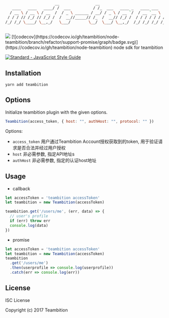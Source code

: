 ```bash
                      __                __                               __      _    __     _                
   ____   ____   ____/ /  ___          / /_  ___   ____ _   ____ ___    / /_    (_)  / /_   (_)  ____    ____ 
  / __ \ / __ \ / __  /  / _ \ ______ / __/ / _ \ / __ `/  / __ `__ \  / __ \  / /  / __/  / /  / __ \  / __ \
 / / / // /_/ // /_/ /  /  __//_____// /_  /  __// /_/ /  / / / / / / / /_/ / / /  / /_   / /  / /_/ / / / / /
/_/ /_/ \____/ \__,_/   \___/        \__/  \___/ \__,_/  /_/ /_/ /_/ /_.___/ /_/   \__/  /_/   \____/ /_/ /_/ 
                                                                                                              
```
<img src="https://travis-ci.org/teambition/node-teambition.svg?branch=refactor/support-promise"/>
[![codecov](https://codecov.io/gh/teambition/node-teambition/branch/refactor/support-promise/graph/badge.svg)](https://codecov.io/gh/teambition/node-teambition)
node sdk for teambition

[![Standard - JavaScript Style Guide](https://img.shields.io/badge/code%20style-standard-brightgreen.svg)](http://standardjs.com/)

## Installation
```
yarn add teambition
```

## Options
Initialize teambition plugin with the given options.

```JavaScript
Teambition(access_token, { host: "", authHost: "", protocol: "" })
```
Options:

 - `access_token` 用户通过Teambition Account授权获取到的token, 用于验证请求是否合法并经过用户授权
 - `host` 非必需参数, 指定API地址s
 - `authHost` 非必需参数, 指定的认证host地址


## Usage

* callback
```JavaScript
let accessToken = 'teambition accessToken'
let teambition = new Teambition(accessToken)

teambition.get('/users/me', (err, data) => {
  // user's profile
  if (err) throw err
  console.log(data)
})

```

* promise
```JavaScript
let accessToken = 'teambition accessToken'
let teambition = new Teambition(accessToken)
teambition
  .get('/users/me')
  .then(userprofile => console.log(userprofile))
  .catch(err => console.log(err))
```

## License

ISC License

Copyright (c) 2017 Teambition
